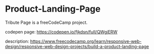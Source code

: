 # Product-Landing-Page

Tribute Page is a freeCodeCamp project.

codepen page: https://codepen.io/fjkdsn/full/QWgjERW

description: https://www.freecodecamp.org/learn/responsive-web-design/responsive-web-design-projects/build-a-product-landing-page




